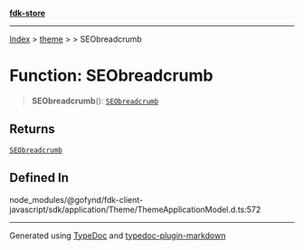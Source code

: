 [**fdk-store**](../../../README.md)
***

[Index](../../../API.md) > [theme](../../README.md) > [<internal>](../README.md) > SEObreadcrumb

# Function: SEObreadcrumb

> **SEObreadcrumb**(): [`SEObreadcrumb`](../type-aliases/type-alias.SEObreadcrumb.md)

## Returns

[`SEObreadcrumb`](../type-aliases/type-alias.SEObreadcrumb.md)

## Defined In

node\_modules/@gofynd/fdk-client-javascript/sdk/application/Theme/ThemeApplicationModel.d.ts:572

***
Generated using [TypeDoc](https://typedoc.org/) and [typedoc-plugin-markdown](https://www.npmjs.com/package/typedoc-plugin-markdown)
